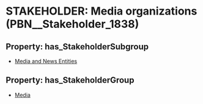 # STAKEHOLDER: __Media organizations__ (PBN__Stakeholder_1838)

## Property: has_StakeholderSubgroup

* [Media and News Entities](PBN__StakeholderSubgroup_37)

## Property: has_StakeholderGroup

* [Media](PBN__StakeholderGroup_3)

